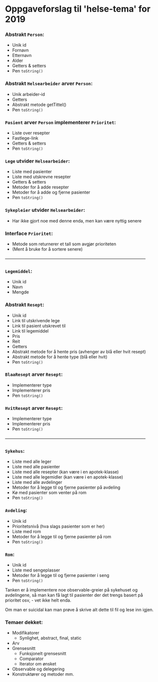 # Oppgaveforslag til 'helse-tema' for 2019

### Abstrakt ```Person```:
- Unik id
- Fornavn
- Etternavn
- Alder
- Getters & setters
- Pen ```toString()```

### Abstrakt ```Helsearbeider``` arver ```Person```:
- Unik arbeider-id
- Getters
- Abstrakt metode getTittel()
- Pen ```toString()```

### ```Pasient``` arver ```Person``` implementerer ```Prioritet```:
- Liste over resepter
- Fastlege-link
- Getters & setters
- Pen ```toString()```

### ```Lege``` utvider ```Helsearbeider```:
- Liste med pasienter
- Liste med utskrevne resepter
- Getters & setters
- Metoder for å adde resepter
- Metoder for å adde og fjerne pasienter
- Pen ```toString()```

### ```Sykepleier``` utvider ```Helsearbeider```:
- Har ikke gjort noe med denne enda, men kan være nyttig senere

### Interface ```Prioritet```:
- Metode som returnerer et tall som avgjør prioriteten
- (Ment å bruke for å sortere senere)

—————————————————————————————————

### ```Legemiddel```:
- Unik id
- Navn
- Mengde

### Abstrakt ```Resept```:
- Unik id
- Link til utskrivende lege
- Link til pasient utskrevet til
- Link til legemiddel
- Pris
- Reit
- Getters
- Abstrakt metode for å hente pris (avhenger av blå eller hvit resept)
- Abstrakt metode for å hente type (blå eller hvit)
- Pen ```toString()```

### ```BlaaResept``` arver ```Resept```:
- Implementerer type
- Implementerer pris
- Pen ```toString()```

### ```HvitResept``` arver ```Resept```:
- Implementerer type
- Implementerer pris
- Pen ```toString()```

—————————————————————————————————

### ```Sykehus```:
- Liste med alle leger
- Liste med alle pasienter
- Liste med alle resepter (kan være i en apotek-klasse)
- Liste med alle legemidler (kan være i en apotek-klasse)
- Liste med alle avdelinger
- Metoder for å legge til og fjerne pasienter på avdeling
- Kø med pasienter som venter på rom
- Pen ```toString()```

### ```Avdeling```:
- Unik id
- Prioritetsnivå (hva slags pasienter som er her)
- Liste med rom
- Metoder for å legge til og fjerne pasienter på rom
- Pen ```toString()```

### ```Rom```:
- Unik id
- Liste med sengeplasser
- Metoder for å legge til og fjerne pasienter i seng
- Pen ```toString()```


Tanken er å implementere noe observable-greier på sykehuset og avdelingene, så man kan få lagt til pasienter der det trengs basert på prioritet osv, - vet ikke helt enda.

Om man er suicidal kan man prøve å skrive alt dette til fil og lese inn igjen.


### Temaer dekket:
- Modifikatorer
    - Synlighet, abstract, final, static
- Arv
- Grensesnitt
    - Funksjonelt grensesnitt
    - Comparator
    - Iterator om ønsket
- Observable og delegering
- Konstruktører og metoder mm.
